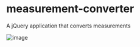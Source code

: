 # measurement-converter
A jQuery application that converts measurements

![image](https://user-images.githubusercontent.com/29466236/51811476-1d55e100-227b-11e9-8ee9-7b0cf402afe6.png)
